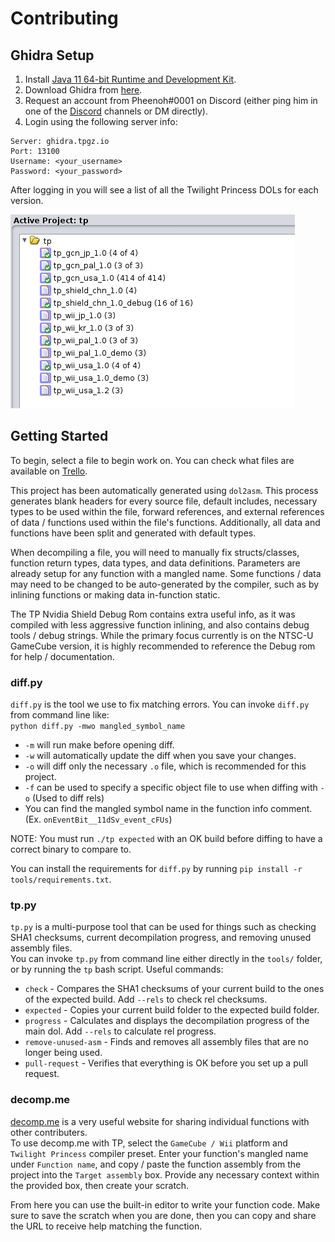 Contributing
=================
Ghidra Setup
-----
1. Install [Java 11 64-bit Runtime and Development Kit](https://www.oracle.com/java/technologies/javase/jdk11-archive-downloads.html).
2. Download Ghidra from [here](https://github.com/NationalSecurityAgency/ghidra/releases).
3. Request an account from Pheenoh#0001 on Discord (either ping him in one of the [Discord](https://discord.gg/Nshw5pHS4h) channels or DM directly).
4. Login using the following server info:  

```
Server: ghidra.tpgz.io
Port: 13100
Username: <your_username>
Password: <your_password>
```

After logging in you will see a list of all the Twilight Princess DOLs for each version.  

![](./ghidra.png) 

Getting Started
-----
To begin, select a file to begin work on. You can check what files are available on [Trello](https://trello.com/b/Y04SAxbw/twilight-princess-decompilation).

This project has been automatically generated using `dol2asm`. This process generates blank headers for every source file, default includes, necessary types to be used within the file, forward references, and external references of data / functions used within the file's functions. Additionally, all data and functions have been split and generated with default types.

When decompiling a file, you will need to manually fix structs/classes, function return types, data types, and data definitions. Parameters are already setup for any function with a mangled name. Some functions / data may need to be changed to be auto-generated by the compiler, such as by inlining functions or making data in-function static.

The TP Nvidia Shield Debug Rom contains extra useful info, as it was compiled with less aggressive function inlining, and also contains debug tools / debug strings. While the primary focus currently is on the NTSC-U GameCube version, it is highly recommended to reference the Debug rom for help / documentation.

### diff.py
`diff.py` is the tool we use to fix matching errors. You can invoke `diff.py` from command line like:  
 `python diff.py -mwo mangled_symbol_name`  
- `-m` will run make before opening diff.
- `-w` will automatically update the diff when you save your changes.
- `-o` will diff only the necessary `.o` file, which is recommended for this project.
- `-f` can be used to specify a specific object file to use when diffing with `-o` (Used to diff rels)
- You can find the mangled symbol name in the function info comment. (Ex. `onEventBit__11dSv_event_cFUs`)

NOTE: You must run `./tp expected` with an OK build before diffing to have a correct binary to compare to.

You can install the requirements for `diff.py` by running `pip install -r tools/requirements.txt`.

### tp.py
`tp.py` is a multi-purpose tool that can be used for things such as checking SHA1 checksums, current decompilation progress, and removing unused assembly files.  
You can invoke `tp.py` from command line either directly in the `tools/` folder, or by running the `tp` bash script.
Useful commands:
- `check` - Compares the SHA1 checksums of your current build to the ones of the expected build. Add `--rels` to check rel checksums.
- `expected` - Copies your current build folder to the expected build folder.
- `progress` - Calculates and displays the decompilation progress of the main dol. Add `--rels` to calculate rel progress.
- `remove-unused-asm` - Finds and removes all assembly files that are no longer being used.
- `pull-request` - Verifies that everything is OK before you set up a pull request.

### decomp.me
[decomp.me](https://decomp.me/) is a very useful website for sharing individual functions with other contributers.  
To use decomp.me with TP, select the `GameCube / Wii` platform and `Twilight Princess` compiler preset. Enter your function's mangled name under `Function name`, and copy / paste the function assembly from the project into the `Target assembly` box. Provide any necessary context within the provided box, then create your scratch.  

From here you can use the built-in editor to write your function code. Make sure to save the scratch when you are done, then you can copy and share the URL to receive help matching the function.
